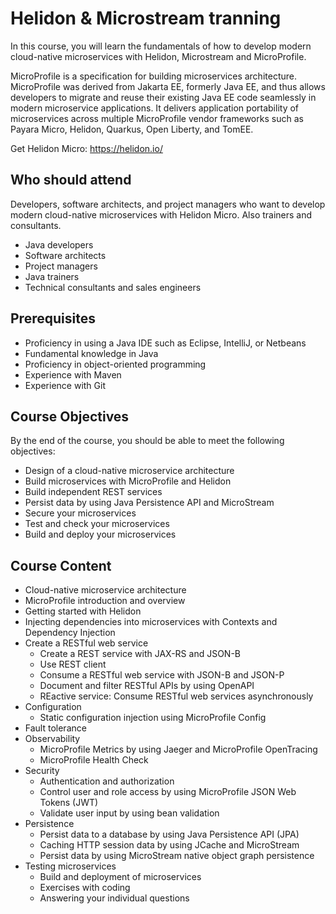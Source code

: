 # Helidon & Microstream tranning

In this course, you will learn the fundamentals of how to develop modern cloud-native microservices with Helidon, Microstream and MicroProfile.

MicroProfile is a specification for building microservices architecture. MicroProfile was derived from Jakarta EE, formerly Java EE, and thus allows developers to migrate and reuse their existing Java EE code seamlessly in modern microservice applications. It delivers application portability of microservices across multiple MicroProfile vendor frameworks such as Payara Micro, Helidon, Quarkus, Open Liberty, and TomEE.

Get Helidon Micro: https://helidon.io/


## Who should attend

Developers, software architects, and project managers who want to develop modern cloud-native microservices with Helidon Micro. Also trainers and consultants.

* Java developers
* Software architects
* Project managers
* Java trainers
* Technical consultants and sales engineers

## Prerequisites

* Proficiency in using a Java IDE such as Eclipse, IntelliJ, or Netbeans
* Fundamental knowledge in Java
* Proficiency in object-oriented programming
* Experience with Maven
* Experience with Git


## Course Objectives


By the end of the course, you should be able to meet the following objectives:

* Design of a cloud-native microservice architecture
* Build microservices with MicroProfile and Helidon
* Build independent REST services
* Persist data by using Java Persistence API and MicroStream
* Secure your microservices
* Test and check your microservices
* Build and deploy your microservices

## Course Content

* Cloud-native microservice architecture
* MicroProfile introduction and overview
* Getting started with Helidon
* Injecting dependencies into microservices with Contexts and Dependency Injection
* Create a RESTful web service
	* Create a REST service with JAX-RS and JSON-B
	* Use REST client
	* Consume a RESTful web service with JSON-B and JSON-P
	* Document and filter RESTful APIs by using OpenAPI
	* REactive service: Consume RESTful web services asynchronously
* Configuration
  * Static configuration injection using MicroProfile Config
* Fault tolerance
* Observability
  * MicroProfile Metrics by using Jaeger and MicroProfile OpenTracing
  * MicroProfile Health Check
* Security
  * Authentication and authorization
  * Control user and role access by using MicroProfile JSON Web Tokens (JWT)
  * Validate user input by using bean validation
* Persistence
  * Persist data to a database by using Java Persistence API (JPA)
  * Caching HTTP session data by using JCache and MicroStream
  * Persist data by using MicroStream native object graph persistence
* Testing microservices
  * Build and deployment of microservices
  * Exercises with coding
  * Answering your individual questions
